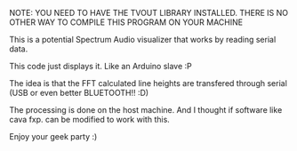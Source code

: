 NOTE: YOU NEED TO HAVE THE TVOUT LIBRARY INSTALLED. THERE IS NO OTHER WAY TO COMPILE THIS PROGRAM ON YOUR MACHINE


This is a potential Spectrum Audio visualizer that works by reading serial data.

This code just displays it. Like an Arduino slave :P 

The idea is that the FFT calculated line heights are transfered through serial (USB or even better BLUETOOTH!! :D)

The processing is done on the host machine. And I thought if software like cava fxp. can be modified to work with this.
  
 
 Enjoy your geek party :)